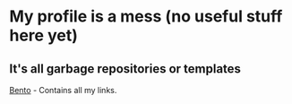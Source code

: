 # My profile is a mess (no useful stuff here yet)  
## It's all garbage repositories or templates
[Bento](https://bento.me/jonny-he) - Contains all my links.

<!---
johe96/johe96 is a ✨ special ✨ repository because its `README.md` (this file) appears on your GitHub profile.
You can click the Preview link to take a look at your changes.
--->
